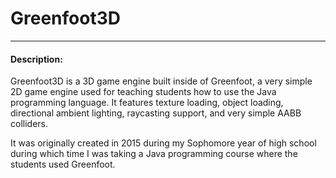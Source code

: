 # Greenfoot3D
-------------

#### Description:
Greenfoot3D is a 3D game engine built inside of Greenfoot, a very simple 2D game engine used for teaching students how to use the Java programming language. It features texture loading, object loading, directional ambient lighting, raycasting support, and very simple AABB colliders.

It was originally created in 2015 during my Sophomore year of high school during which time I was taking a Java programming course where the students used Greenfoot.

